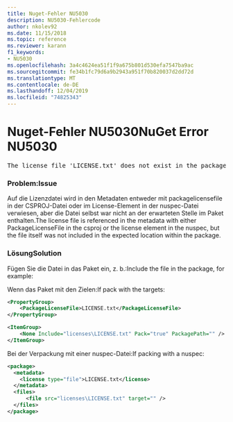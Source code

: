 ```yaml
---
title: Nuget-Fehler NU5030
description: NU5030-Fehlercode
author: nkolev92
ms.date: 11/15/2018
ms.topic: reference
ms.reviewer: karann
f1_keywords:
- NU5030
ms.openlocfilehash: 3a4c4624ea51f1f9a675b801d530efa7547ba9ac
ms.sourcegitcommit: fe34b1fc79d6a9b2943a951f70b820037d2dd72d
ms.translationtype: MT
ms.contentlocale: de-DE
ms.lasthandoff: 12/04/2019
ms.locfileid: "74825343"
---
```

# <a name="nuget-error-nu5030"></a><span data-ttu-id="a35c8-103">Nuget-Fehler NU5030</span><span class="sxs-lookup"><span data-stu-id="a35c8-103">NuGet Error NU5030</span></span>
<pre>The license file 'LICENSE.txt' does not exist in the package.</pre>

### <a name="issue"></a><span data-ttu-id="a35c8-104">Problem:</span><span class="sxs-lookup"><span data-stu-id="a35c8-104">Issue</span></span>

<span data-ttu-id="a35c8-105">Auf die Lizenzdatei wird in den Metadaten entweder mit packagelicensefile in der CSPROJ-Datei oder im License-Element in der nuspec-Datei verwiesen, aber die Datei selbst war nicht an der erwarteten Stelle im Paket enthalten.</span><span class="sxs-lookup"><span data-stu-id="a35c8-105">The license file is referenced in the metadata with either PackageLicenseFile in the csproj or the license element in the nuspec, but the file itself was not included in the expected location within the package.</span></span>


### <a name="solution"></a><span data-ttu-id="a35c8-106">Lösung</span><span class="sxs-lookup"><span data-stu-id="a35c8-106">Solution</span></span>

<span data-ttu-id="a35c8-107">Fügen Sie die Datei in das Paket ein, z. b.:</span><span class="sxs-lookup"><span data-stu-id="a35c8-107">Include the file in the package, for example:</span></span>

<span data-ttu-id="a35c8-108">Wenn das Paket mit den Zielen:</span><span class="sxs-lookup"><span data-stu-id="a35c8-108">If pack with the targets:</span></span>

```xml
<PropertyGroup>
    <PackageLicenseFile>LICENSE.txt</PackageLicenseFile>
</PropertyGroup>

<ItemGroup>
    <None Include="licenses\LICENSE.txt" Pack="true" PackagePath="" />
</ItemGroup>
```

<span data-ttu-id="a35c8-109">Bei der Verpackung mit einer nuspec-Datei:</span><span class="sxs-lookup"><span data-stu-id="a35c8-109">If packing with a nuspec:</span></span>

```xml
<package>
  <metadata>
    <license type="file">LICENSE.txt</license>
  </metadata>
  <files>
      <file src="licenses\LICENSE.txt" target="" />
  </files>
</package>
```
